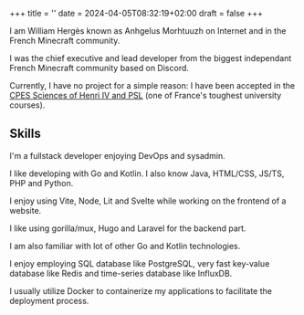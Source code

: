 +++
title = ''
date = 2024-04-05T08:32:19+02:00
draft = false 
+++

I am William Hergès known as Anhgelus Morhtuuzh on Internet and in the French Minecraft community.

I was the chief executive and lead developer from the biggest independant French Minecraft community based on Discord.

Currently, I have no project for a simple reason: I have been accepted in the [CPES Sciences of Henri IV and PSL](https://psl.eu/en/education/multidisciplinary-undergraduate-degree-cpes) (one of France's toughest university courses).

## Skills

I'm a fullstack developer enjoying DevOps and sysadmin.

I like developing with Go and Kotlin. I also know Java, HTML/CSS, JS/TS, PHP and Python.

I enjoy using Vite, Node, Lit and Svelte while working on the frontend of a website.

I like using gorilla/mux, Hugo and Laravel for the backend part.

I am also familiar with lot of other Go and Kotlin technologies.

I enjoy employing SQL database like PostgreSQL, very fast key-value database like Redis and time-series database like InfluxDB.

I usually utilize Docker to containerize my applications to facilitate the deployment process.

